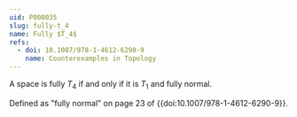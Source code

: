 ```yaml
---
uid: P000035
slug: fully-t_4
name: Fully $T_4$
refs:
  - doi: 10.1007/978-1-4612-6290-9
    name: Counterexamples in Topology
---
```

A space is fully $T_4$ if and only if it is $T_1$ and fully normal.

Defined as "fully normal" on page 23 of {{doi:10.1007/978-1-4612-6290-9}}.
